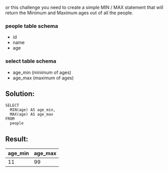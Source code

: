 or this challenge you need to create a simple MIN / MAX statement that will return the Minimum and Maximum ages out of all the people.

### people table schema

-   id
-   name
-   age

### select table schema

-   age\_min (minimum of ages)
-   age\_max (maximum of ages)

## Solution:

```
SELECT 
  MIN(age) AS age_min,
  MAX(age) AS age_max 
FROM 
  people
```

## Result:

| age\_min | age\_max |
| --- | --- |
| 11 | 99 |